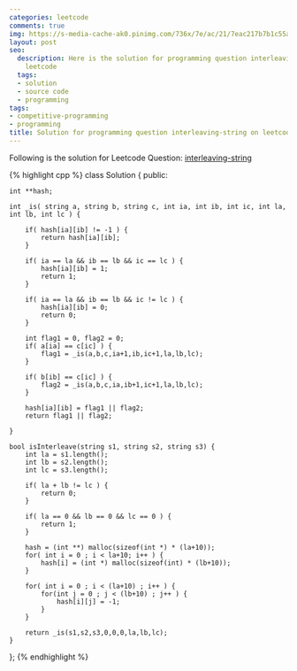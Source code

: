 ```yaml
---
categories: leetcode
comments: true
img: https://s-media-cache-ak0.pinimg.com/736x/7e/ac/21/7eac217b7b1c55ab7fd56758e4e181be.jpg
layout: post
seo:
  description: Here is the solution for programming question interleaving-string on
    leetcode
  tags:
  - solution
  - source code
  - programming
tags:
- competitive-programming
- programming
title: Solution for programming question interleaving-string on leetcode
---
```


Following is the solution for Leetcode Question: [interleaving-string](https://leetcode.com/problems/interleaving-string/)

{% highlight cpp %}
class Solution {
public:

    int **hash;

    int _is( string a, string b, string c, int ia, int ib, int ic, int la, int lb, int lc ) {

        if( hash[ia][ib] != -1 ) {
            return hash[ia][ib];
        }

    	if( ia == la && ib == lb && ic == lc ) {
    	    hash[ia][ib] = 1;
    		return 1;
    	}
    
    	if( ia == la && ib == lb && ic != lc ) {
    	    hash[ia][ib] = 0;
    		return 0;
    	}
    	
    	int flag1 = 0, flag2 = 0;
    	if( a[ia] == c[ic] ) {
    		flag1 = _is(a,b,c,ia+1,ib,ic+1,la,lb,lc);
    	}
    	
    	if( b[ib] == c[ic] ) {
    		flag2 = _is(a,b,c,ia,ib+1,ic+1,la,lb,lc);
    	}
    	
    	hash[ia][ib] = flag1 || flag2;
    	return flag1 || flag2;

    }

    bool isInterleave(string s1, string s2, string s3) {
        int la = s1.length();
    	int lb = s2.length();
    	int lc = s3.length();
    	
    	if( la + lb != lc ) {
    		return 0;
    	}
    	
    	if( la == 0 && lb == 0 && lc == 0 ) {
    	    return 1;
    	}
    	
    	hash = (int **) malloc(sizeof(int *) * (la+10));
    	for( int i = 0 ; i < la+10; i++ ) {
    	    hash[i] = (int *) malloc(sizeof(int) * (lb+10));
    	}
    	
    	for( int i = 0 ; i < (la+10) ; i++ ) {
    	    for(int j = 0 ; j < (lb+10) ; j++ ) {
    	        hash[i][j] = -1;
    	    }
    	}

    	return _is(s1,s2,s3,0,0,0,la,lb,lc);
    }
};
{% endhighlight %}